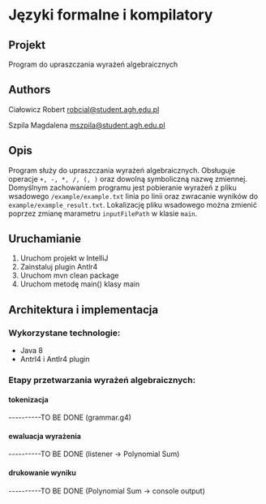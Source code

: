 # Języki formalne i kompilatory

## Projekt
Program do upraszczania wyrażeń algebraicznych

## Authors

Ciałowicz Robert <robcial@student.agh.edu.pl>

Szpila Magdalena <mszpila@student.agh.edu.pl>

## Opis
Program służy do upraszczania wyrażeń algebraicznych. Obsługuje operacje `+, -, *, /, (, )` oraz dowolną symboliczną nazwę zmiennej. Domyślnym zachowaniem programu jest pobieranie wyrażeń z pliku wsadowego `/example/example.txt` linia po linii oraz zwracanie wyników do `example/example_result.txt`. Lokalizację pliku wsadowego można zmienić poprzez zmianę marametru `inputFilePath` w klasie `main`.

## Uruchamianie

1. Uruchom projekt w IntelliJ
2. Zainstaluj plugin Antlr4
3. Uruchom mvn clean package
4. Uruchom metodę main() klasy main

## Architektura i implementacja

### Wykorzystane technologie:
- Java 8
- Antrl4 i Antlr4 plugin

### Etapy przetwarzania wyrażeń algebraicznych:
#### tokenizacja

----------TO BE DONE (grammar.g4)

#### ewaluacja wyrażenia

----------TO BE DONE (listener -> Polynomial Sum)

#### drukowanie wyniku

----------TO BE DONE (Polynomial Sum -> console output)

